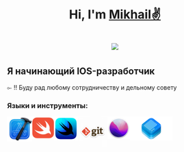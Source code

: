 <h1 align="center">Hi, I'm <a href="https://t.me/mmishurenkov1" target="_blank">Mikhail✌️</a> 

![](https://komarev.com/ghpvc/?username=mmishurenkov)

## Я начинающий IOS-разработчик

⟜ ‼ Буду рад любому сотрудничеству и дельному совету

### Языки и инструменты:

<img align="left" alt="Xcode" width="58px" src= img/xcode.png />
<img align="left" alt="Swift" width="52px" src= img/swift.png />
<img align="left" alt="SwiftUI" width="55px" src= img/swiftui.png />
<img align="left" alt="Git" width="70px" src= img/git.png />
<img align="left" alt="macOS" width="52px" src= img/macos.png />
<img align="left" alt="UIkit" width="100px" src= img/uikit.png />
